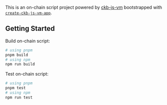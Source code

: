 This is an on-chain script project powered by [ckb-js-vm](https://github.com/nervosnetwork/ckb-js-vm) bootstrapped with [`create-ckb-js-vm-app`](https://github.com/nervosnetwork/ckb-js-vm).

## Getting Started

Build on-chain script:

```bash
# using pnpm
pnpm build
# using npm
npm run build
```

Test on-chain script:

```bash
# using pnpm
pnpm test
# using npm
npm run test
```
